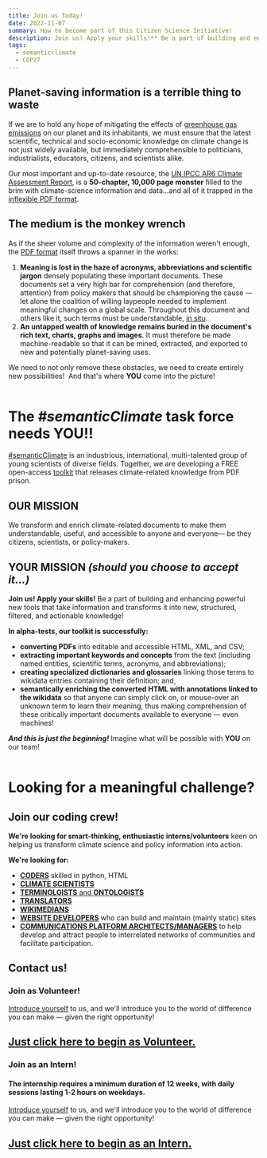 ```yaml
---
title: Join us Today!
date: 2022-11-07
summary: How to become part of this Citizen Science Initiative!
description: Join us! Apply your skills!** Be a part of building and enhancing powerful new tools that take information and transform it into new, structured, filtered, and actionable knowledge!
tags:
  - semanticclimate
  - COP27
---
```


## Planet-saving information is a terrible thing to waste

If we are to hold any hope of mitigating the effects of [greenhouse gas emissions](https://www.wikidata.org/wiki/Q112192791) on our planet and its inhabitants, we must ensure that the latest scientific, technical and socio-economic knowledge on climate change is not just widely available, but immediately comprehensible to politicians, industrialists, educators, citizens, and scientists alike.

Our most important and up-to-date resource, the [UN IPCC AR6 Climate Assessment Report](https://www.ipcc.ch/assessment-report/ar6/), is a **50-chapter, 10,000 page monster** filled to the brim with climate-science information and data...and all of it trapped in the [inflexible PDF format](https://wiki.c2.com/?PdfSucks).

## **The medium is the monkey wrench**

As if the sheer volume and complexity of the information weren't enough, the [PDF format](https://wiki.c2.com/?PdfSucks) itself throws a spanner in the works:

1. **Meaning is lost in the haze of acronyms, abbreviations and scientific jargon** densely populating these important documents. These documents set a very high bar for comprehension (and therefore, attention) from policy makers that should be championing the cause — let alone the coalition of willing laypeople needed to implement meaningful changes on a global scale. Throughout this document and others like it, such terms must be understandable, [in situ](https://www.wikidata.org/wiki/Q216681).
2. **An untapped wealth of knowledge remains buried in the document's rich text, charts, graphs and images**. It must therefore be made machine-readable so that it can be mined, extracted, and exported to new and potentially planet-saving uses.

We need to not only remove these obstacles, we need to create entirely new possibilities! 
And that's where **YOU** come into the picture!
<br>
<br>

# The _#semanticClimate_ task force needs YOU!!

[#semanticClimate](https://semanticclimate.github.io/p/en/posts/oaweek_getting_started/) is an industrious, international, multi-talented group of young scientists of diverse fields. Together, we are developing a FREE open-access [toolkit](https://semanticclimate.github.io/p/en/tools/) that releases climate-related knowledge from PDF prison.

## **OUR** MISSION

We transform and enrich climate-related documents to make them understandable, useful, and accessible to anyone and everyone— be they citizens, scientists, or policy-makers.

## **YOUR** MISSION _(should you choose to accept it...)_

**Join us! Apply your skills!** Be a part of building and enhancing powerful new tools that take information and transforms it into new, structured, filtered, and actionable knowledge!

**In alpha-tests, our toolkit is successfully:**

- **converting PDFs** into editable and accessible HTML, XML, and CSV;
- **extracting important keywords and concepts** from the text (including named entities, scientific terms, acronyms, and abbreviations);
- **creating specialized dictionaries and glossaries** linking those terms to wikidata entries containing their definition; and,
- **semantically enriching the converted HTML with annotations linked to the wikidata** so that anyone can simply click on, or mouse-over an unknown term to learn their meaning, thus making comprehension of these critically important documents available to everyone — even machines!

**_And this is just the beginning!_** Imagine what will be possible with **YOU** on our team!
<br>
<br>

# Looking for a meaningful challenge?

## Join our coding crew!

**We're looking for smart-thinking, enthusiastic interns/volunteers** keen on helping us transform climate science and policy information into action.

**We're looking for:**

- <a href="mailto:semanticclimate+volunteer@gmail.com?subject=I want to be a #semanticClimate Volunteer!&body=I want to volunteer for the #semanticClimate task force!">**CODERS**</a> skilled in python, HTML
- <a href="mailto:semanticclimate+volunteer@gmail.com?subject=I want to be a #semanticClimate Volunteer!&body=I want to volunteer for the #semanticClimate task force!">**CLIMATE SCIENTISTS**</a>
- <a href="mailto:semanticclimate+volunteer@gmail.com?subject=I want to be a #semanticClimate Volunteer!&body=I want to volunteer for the #semanticClimate task force!">**TERMINOLGISTS** and **ONTOLOGISTS**</a>
- <a href="mailto:semanticclimate+volunteer@gmail.com?subject=I want to be a #semanticClimate Volunteer!&body=I want to volunteer for the #semanticClimate task force!">**TRANSLATORS**</a>
- <a href="mailto:semanticclimate+volunteer@gmail.com?subject=I want to be a #semanticClimate Volunteer!&body=I want to volunteer for the #semanticClimate task force!"> **WIKIMEDIANS**</a>
- <a href="mailto:semanticclimate+volunteer@gmail.com?subject=I want to be a #semanticClimate Volunteer!&body=I want to volunteer for the #semanticClimate task force!"> **WEBSITE DEVELOPERS**</a> who can build and maintain (mainly static) sites
- <a href="mailto:semanticclimate+volunteer@gmail.com?subject=I want to be a #semanticClimate Volunteer!&body=I want to volunteer for the #semanticClimate task force!">**COMMUNICATIONS PLATFORM ARCHITECTS/MANAGERS**</a> to help develop and attract people to interrelated networks of communities and facilitate participation.

## Contact us!

### Join as Volunteer!

<a href="mailto:semanticclimate+volunteer@gmail.com?subject=I want to be a #semanticClimate Volunteer!&body=I want to volunteer for the #semanticClimate task force!">Introduce yourself</a> to us, and we'll introduce you to the world of difference you can make — given the right opportunity!

## <a href="mailto:semanticclimate+volunteer@gmail.com?subject=I want to be a #semanticClimate Volunteer!&body=I want to volunteer for the #semanticClimate task force!">**Just click here to begin as Volunteer.**</a>

### Join as an Intern!

#### **The internship requires a minimum duration of 12 weeks, with daily sessions lasting 1-2 hours on weekdays.**

<a href="mailto:semanticclimate+intern@gmail.com?subject=I want to be a #semanticClimate Intern!&body=I want to do internship and contribute to the climate knowledge!">Introduce yourself</a> to us, and we'll introduce you to the world of difference you can make — given the right opportunity!

## <a href="mailto:semanticclimate+intern@gmail.com?subject=I want to be a #semanticClimate Intern!&body=I want to do internship and contribute to the climate knowledge!">**Just click here to begin as an Intern.**</a>

